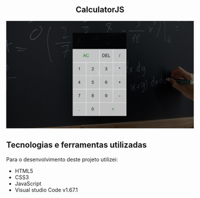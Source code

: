 <h2 align="center">
  CalculatorJS
</h2>

![Resultado de momento do projeto](/assets/images/readme.png)

## Tecnologias e ferramentas utilizadas
Para o desenvolvimento deste projeto utilizei:

- HTML5
- CSS3
- JavaScript
- Visual studio Code v1.67.1

